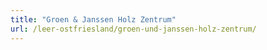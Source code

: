```yaml
---
title: "Groen & Janssen Holz Zentrum"
url: /leer-ostfriesland/groen-und-janssen-holz-zentrum/
---
```

